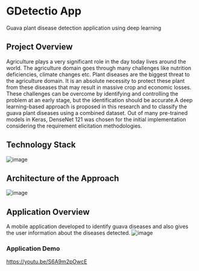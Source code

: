 # GDetectio App
Guava plant disease detection application using deep learning

## Project Overview
Agriculture plays a very significant role in the day today lives around the world. The agriculture 
domain goes through many challenges like nutrition deficiencies, climate changes etc. Plant 
diseases are the biggest threat to the agriculture domain. It is an absolute necessity to protect these 
plant from these diseases that may result in massive crop and economic losses. These challenges 
can be overcome by identifying and controlling the problem at an early stage, but the identification 
should be accurate.A deep learning-based approach is proposed in this research and to classify the guava plant diseases using a combined dataset. Out of 
many pre-trained models in Keras, DenseNet 121 was chosen for the initial implementation 
considering the requirement elicitation methodologies.

## Technology Stack
![image](https://github.com/thihansa/GDetectio-App/assets/61136235/ff296c17-f567-43b0-8767-56ea2580e8f3)

## Architecture of the Approach
![image](https://github.com/thihansa/GDetectio-App/assets/61136235/be553969-868d-45c3-baba-1d099916c0b3)

## Application Overview
A mobile application developed to identify guava diseases and also gives the user information about the diseases detected.
![image](https://github.com/thihansa/GDetectio-App/assets/61136235/d8c0f905-5d8e-4cab-af17-b822374a11b7)


### Application Demo
https://youtu.be/S6A9m2pOwcE



